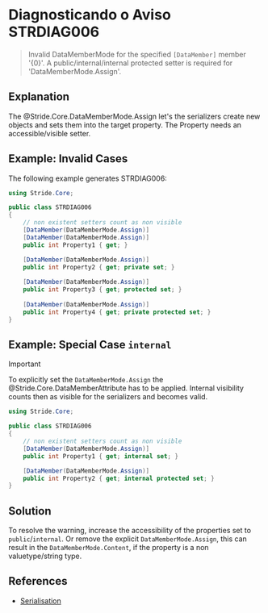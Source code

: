 # Diagnosticando o Aviso STRDIAG006

> Invalid DataMemberMode for the specified `[DataMember]` member '{0}'. A public/internal/internal protected setter is required for 'DataMemberMode.Assign'.

## Explanation

The @Stride.Core.DataMemberMode.Assign let's the serializers create new objects and sets them into the target property. The Property needs an accessible/visible setter.

## Example: Invalid Cases

The following example generates STRDIAG006:

```csharp
using Stride.Core;

public class STRDIAG006
{
    // non existent setters count as non visible
    [DataMember(DataMemberMode.Assign)]
    [DataMember(DataMemberMode.Assign)]
    public int Property1 { get; }

    [DataMember(DataMemberMode.Assign)]
    public int Property2 { get; private set; }
    
    [DataMember(DataMemberMode.Assign)]
    public int Property3 { get; protected set; }
    
    [DataMember(DataMemberMode.Assign)]
    public int Property4 { get; private protected set; }
}
```

## Example: Special Case `internal`

> [!IMPORTANT]
> To explicitly set the `DataMemberMode.Assign` the @Stride.Core.DataMemberAttribute has to be applied.
> Internal visibility counts then as visible for the serializers and becomes valid.

```csharp
using Stride.Core;

public class STRDIAG006
{
    // non existent setters count as non visible
    [DataMember(DataMemberMode.Assign)]
    public int Property1 { get; internal set; }

    [DataMember(DataMemberMode.Assign)]
    public int Property2 { get; internal protected set; }
}
```

## Solution

To resolve the warning, increase the accessibility of the properties set to `public`/`internal`. Or remove the explicit `DataMemberMode.Assign`, this can result in the `DataMemberMode.Content`, if the property is a non valuetype/string type.

## References

- [Serialisation](../manual/scripts/serialization.md)